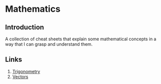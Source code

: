 # Mathematics
## Introduction
A collection of cheat sheets that explain some mathematical concepts in a way that I can grasp and understand them.

## Links
1. [Trigonometry](./sheets/trigonometry.md)
2. [Vectors]()
